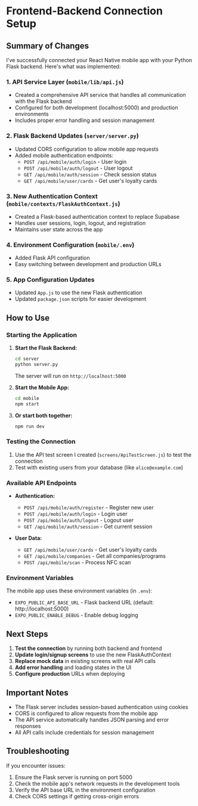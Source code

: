 # Frontend-Backend Connection Setup

## Summary of Changes

I've successfully connected your React Native mobile app with your Python Flask backend. Here's what was implemented:

### 1. **API Service Layer** (`mobile/lib/api.js`)
- Created a comprehensive API service that handles all communication with the Flask backend
- Configured for both development (localhost:5000) and production environments
- Includes proper error handling and session management

### 2. **Flask Backend Updates** (`server/server.py`)
- Updated CORS configuration to allow mobile app requests
- Added mobile authentication endpoints:
  - `POST /api/mobile/auth/login` - User login
  - `POST /api/mobile/auth/logout` - User logout  
  - `GET /api/mobile/auth/session` - Check session status
  - `GET /api/mobile/user/cards` - Get user's loyalty cards

### 3. **New Authentication Context** (`mobile/contexts/FlaskAuthContext.js`)
- Created a Flask-based authentication context to replace Supabase
- Handles user sessions, login, logout, and registration
- Maintains user state across the app

### 4. **Environment Configuration** (`mobile/.env`)
- Added Flask API configuration
- Easy switching between development and production URLs

### 5. **App Configuration Updates**
- Updated `App.js` to use the new Flask authentication
- Updated `package.json` scripts for easier development

## How to Use

### Starting the Application

1. **Start the Flask Backend:**
   ```bash
   cd server
   python server.py
   ```
   The server will run on `http://localhost:5000`

2. **Start the Mobile App:**
   ```bash
   cd mobile
   npm start
   ```

3. **Or start both together:**
   ```bash
   npm run dev
   ```

### Testing the Connection

1. Use the API test screen I created (`screens/ApiTestScreen.js`) to test the connection
2. Test with existing users from your database (like `alice@example.com`)

### Available API Endpoints

- **Authentication:**
  - `POST /api/mobile/auth/register` - Register new user
  - `POST /api/mobile/auth/login` - Login user
  - `POST /api/mobile/auth/logout` - Logout user
  - `GET /api/mobile/auth/session` - Get current session

- **User Data:**
  - `GET /api/mobile/user/cards` - Get user's loyalty cards
  - `GET /api/mobile/companies` - Get all companies/programs
  - `POST /api/mobile/scan` - Process NFC scan

### Environment Variables

The mobile app uses these environment variables (in `.env`):
- `EXPO_PUBLIC_API_BASE_URL` - Flask backend URL (default: http://localhost:5000)
- `EXPO_PUBLIC_ENABLE_DEBUG` - Enable debug logging

## Next Steps

1. **Test the connection** by running both backend and frontend
2. **Update login/signup screens** to use the new FlaskAuthContext
3. **Replace mock data** in existing screens with real API calls
4. **Add error handling** and loading states in the UI
5. **Configure production** URLs when deploying

## Important Notes

- The Flask server includes session-based authentication using cookies
- CORS is configured to allow requests from the mobile app
- The API service automatically handles JSON parsing and error responses
- All API calls include credentials for session management

## Troubleshooting

If you encounter issues:
1. Ensure the Flask server is running on port 5000
2. Check the mobile app's network requests in the development tools
3. Verify the API base URL in the environment configuration
4. Check CORS settings if getting cross-origin errors